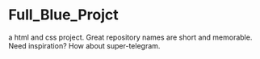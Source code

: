 # Full_Blue_Projct
a html and css project. Great repository names are short and memorable. Need inspiration? How about super-telegram.
